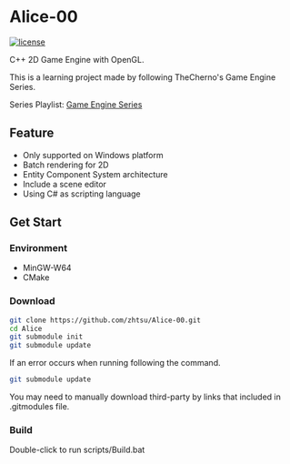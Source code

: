 # Alice-00
[![license](https://img.shields.io/github/license/zhtsu/Alice-00)](LICENSE)

C++ 2D Game Engine with OpenGL.

This is a learning project made by following TheCherno's Game Engine Series.

Series Playlist: [Game Engine Series](https://www.youtube.com/playlist?list=PLlrATfBNZ98dC-V-N3m0Go4deliWHPFwT)

## Feature
- Only supported on Windows platform
- Batch rendering for 2D
- Entity Component System architecture
- Include a scene editor
- Using C# as scripting language

## Get Start
### Environment
- MinGW-W64
- CMake
### Download
```bash
git clone https://github.com/zhtsu/Alice-00.git
cd Alice
git submodule init
git submodule update
```
If an error occurs when running following the command. 
```bash
git submodule update
```
You may need to manually download third-party by links that included in .gitmodules file.
### Build
Double-click to run scripts/Build.bat
